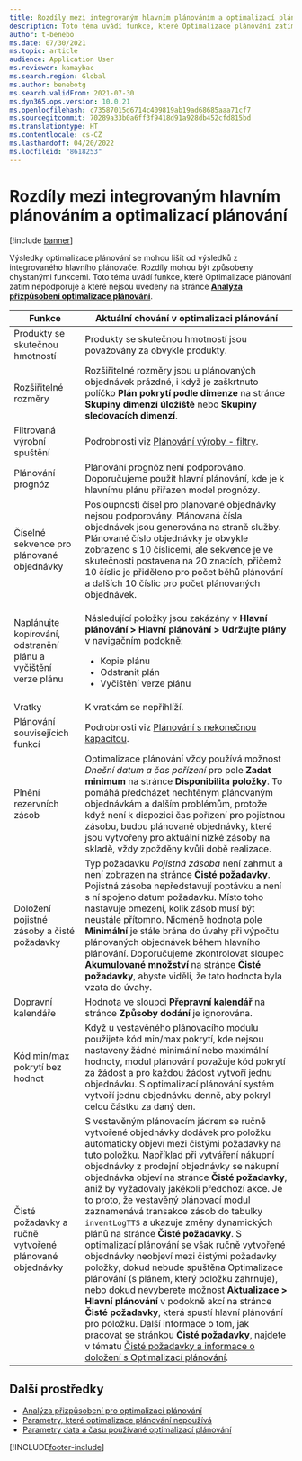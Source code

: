 ```yaml
---
title: Rozdíly mezi integrovaným hlavním plánováním a optimalizací plánování
description: Toto téma uvádí funkce, které Optimalizace plánování zatím nepodporuje a které nejsou uvedeny na stránce Analýza přizpůsobení optimalizace plánování.
author: t-benebo
ms.date: 07/30/2021
ms.topic: article
audience: Application User
ms.reviewer: kamaybac
ms.search.region: Global
ms.author: benebotg
ms.search.validFrom: 2021-07-30
ms.dyn365.ops.version: 10.0.21
ms.openlocfilehash: c73587015d6714c409819ab19ad68685aaa71cf7
ms.sourcegitcommit: 70289a33b0a6ff3f9418d91a928db452cfd815bd
ms.translationtype: HT
ms.contentlocale: cs-CZ
ms.lasthandoff: 04/20/2022
ms.locfileid: "8618253"
---
```

# <a name="differences-between-built-in-master-planning-and-planning-optimization"></a>Rozdíly mezi integrovaným hlavním plánováním a optimalizací plánování

[!include [banner](../../includes/banner.md)]

Výsledky optimalizace plánování se mohou lišit od výsledků z integrovaného hlavního plánovače. Rozdíly mohou být způsobeny chystanými funkcemi. Toto téma uvádí funkce, které Optimalizace plánování zatím nepodporuje a které nejsou uvedeny na stránce **[Analýza přizpůsobení optimalizace plánování](planning-optimization-fit-analysis.md)**.

| Funkce | Aktuální chování v optimalizaci plánování |
|---|---|
| Produkty se skutečnou hmotností | Produkty se skutečnou hmotností jsou považovány za obvyklé produkty.|
| Rozšiřitelné rozměry | Rozšiřitelné rozměry jsou u plánovaných objednávek prázdné, i když je zaškrtnuto políčko **Plán pokrytí podle dimenze** na stránce **Skupiny dimenzí úložiště** nebo **Skupiny sledovacích dimenzí**. |
| Filtrovaná výrobní spuštění | Podrobnosti viz [Plánování výroby - filtry](production-planning.md#filters). |
| Plánování prognóz | Plánování prognóz není podporováno. Doporučujeme použít hlavní plánování, kde je k hlavnímu plánu přiřazen model prognózy. |
| Číselné sekvence pro plánované objednávky | Posloupnosti čísel pro plánované objednávky nejsou podporovány. Plánovaná čísla objednávek jsou generována na straně služby. Plánované číslo objednávky je obvykle zobrazeno s 10 číslicemi, ale sekvence je ve skutečnosti postavena na 20 znacích, přičemž 10 číslic je přiděleno pro počet běhů plánování a dalších 10 číslic pro počet plánovaných objednávek. |
| Naplánujte kopírování, odstranění plánu a vyčištění verze plánu | <p>Následující položky jsou zakázány v **Hlavní plánování \> Hlavní plánování \> Udržujte plány** v navigačním podokně:</p><ul><li>Kopie plánu</li><li>Odstranit plán</li><li>Vyčištění verze plánu</li></ul> |
| Vratky | K vratkám se nepřihlíží. |
| Plánování souvisejících funkcí | Podrobnosti viz [Plánování s nekonečnou kapacitou](infinite-capacity-planning.md#limitations). |
| Plnění rezervních zásob | Optimalizace plánování vždy používá možnost *Dnešní datum a čas pořízení* pro pole **Zadat minimum** na stránce **Disponibilita položky**. To pomáhá předcházet nechtěným plánovaným objednávkám a dalším problémům, protože když není k dispozici čas pořízení pro pojistnou zásobu, budou plánované objednávky, které jsou vytvořeny pro aktuální nízké zásoby na skladě, vždy zpožděny kvůli době realizace. |
| Doložení pojistné zásoby a čisté požadavky | Typ požadavku *Pojistná zásoba* není zahrnut a není zobrazen na stránce **Čisté požadavky**. Pojistná zásoba nepředstavují poptávku a není s ní spojeno datum požadavku. Místo toho nastavuje omezení, kolik zásob musí být neustále přítomno. Nicméně hodnota pole **Minimální** je stále brána do úvahy při výpočtu plánovaných objednávek během hlavního plánování. Doporučujeme zkontrolovat sloupec **Akumulované množství** na stránce **Čisté požadavky**, abyste viděli, že tato hodnota byla vzata do úvahy. |
| Dopravní kalendáře | Hodnota ve sloupci **Přepravní kalendář** na stránce **Způsoby dodání** je ignorována. |
| Kód min/max pokrytí bez hodnot| Když u vestavěného plánovacího modulu použijete kód min/max pokrytí, kde nejsou nastaveny žádné minimální nebo maximální hodnoty, modul plánování považuje kód pokrytí za žádost a pro každou žádost vytvoří jednu objednávku. S optimalizací plánování systém vytvoří jednu objednávku denně, aby pokryl celou částku za daný den.  |
| Čisté požadavky a ručně vytvořené plánované objednávky | S vestavěným plánovacím jádrem se ručně vytvořené objednávky dodávek pro položku automaticky objeví mezi čistými požadavky na tuto položku. Například při vytváření nákupní objednávky z prodejní objednávky se nákupní objednávka objeví na stránce **Čisté požadavky**, aniž by vyžadovaly jakékoli předchozí akce. Je to proto, že vestavěný plánovací modul zaznamenává transakce zásob do tabulky `inventLogTTS` a ukazuje změny dynamických plánů na stránce **Čisté požadavky**. S optimalizací plánování se však ručně vytvořené objednávky neobjeví mezi čistými požadavky položky, dokud nebude spuštěna Optimalizace plánování (s plánem, který položku zahrnuje), nebo dokud nevyberete možnost **Aktualizace \> Hlavní plánování** v podokně akcí na stránce **Čisté požadavky**, která spustí hlavní plánování pro položku. Další informace o tom, jak pracovat se stránkou **Čisté požadavky**, najdete v tématu [Čisté požadavky a informace o doložení s Optimalizací plánování](net-requirements.md). |

## <a name="additional-resources"></a>Další prostředky

- [Analýza přizpůsobení pro optimalizaci plánování](planning-optimization-fit-analysis.md)
- [Parametry, které optimalizace plánování nepoužívá](not-used-parameters.md)
- [Parametry data a času používané optimalizací plánování](date-time-used.md)

[!INCLUDE[footer-include](../../../includes/footer-banner.md)]
